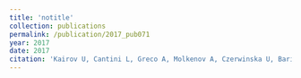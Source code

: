 ```yaml
---
title: 'notitle'
collection: publications
permalink: /publication/2017_pub071
year: 2017
date: 2017
citation: 'Kairov U, Cantini L, Greco A, Molkenov A, Czerwinska U, Barillot E, Zinovyev A. Determining the optimal number of independent components for reproducible transcriptomic data analysis. <i>BMC Genomics</i> 18(1):712. 2017.'
---
```

